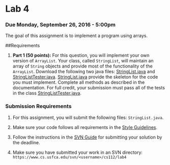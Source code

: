 Lab 4
=====

### Due Monday, September 26, 2016 - 5:00pm

The goal of this assignment is to implement a program using arrays.

##Requirements
1. **Part 1 (50 points):** For this question, you will implement your own version of `ArrayList`.  Your class, called `StringList`, will maintain an array of `String` objects and provide most of the functionality of the `ArrayList`. Download the following two java files: [StringList.java](code/StringList.java) and [StringListTester.java](code/StringListTester.java). [StringList.java](code/StringList.java) provide the skeleton for the code you must implement. Complete all methods as described in the documentation. For full credit, your submission must pass all of the tests in the class [StringListTester.java](code/StringListTester.java).

### Submission Requirements

1. For this assignment, you will submit the following files: `StringList.java`. 

2. Make sure your code follows all requirements in the [Style Guidelines](https://github.com/CS112-F16/notes/blob/master/style.md).

3. Follow the instructions in the [SVN Guide](https://github.com/CS112-F16/notes/blob/master/svn_guide.md) for submitting your solution by the deadline.

4. Make sure you have submitted your work in an SVN directory: `https://www.cs.usfca.edu/svn/<username>/cs112/lab4`

